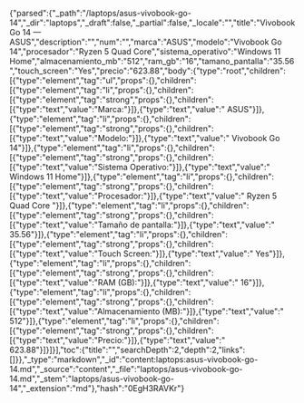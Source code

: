 {"parsed":{"_path":"/laptops/asus-vivobook-go-14","_dir":"laptops","_draft":false,"_partial":false,"_locale":"","title":"Vivobook Go 14 — ASUS","description":"","num":"","marca":"ASUS","modelo":"Vivobook Go 14","procesador":"Ryzen 5 Quad Core","sistema_operativo":"Windows 11 Home","almacenamiento_mb":"512","ram_gb":"16","tamano_pantalla":"35.56","touch_screen":"Yes","precio":"623.88","body":{"type":"root","children":[{"type":"element","tag":"ul","props":{},"children":[{"type":"element","tag":"li","props":{},"children":[{"type":"element","tag":"strong","props":{},"children":[{"type":"text","value":"Marca:"}]},{"type":"text","value":" ASUS"}]},{"type":"element","tag":"li","props":{},"children":[{"type":"element","tag":"strong","props":{},"children":[{"type":"text","value":"Modelo:"}]},{"type":"text","value":" Vivobook Go 14"}]},{"type":"element","tag":"li","props":{},"children":[{"type":"element","tag":"strong","props":{},"children":[{"type":"text","value":"Sistema Operativo:"}]},{"type":"text","value":" Windows 11 Home"}]},{"type":"element","tag":"li","props":{},"children":[{"type":"element","tag":"strong","props":{},"children":[{"type":"text","value":"Procesador:"}]},{"type":"text","value":" Ryzen 5 Quad Core "}]},{"type":"element","tag":"li","props":{},"children":[{"type":"element","tag":"strong","props":{},"children":[{"type":"text","value":"Tamaño de pantalla:"}]},{"type":"text","value":" 35.56"}]},{"type":"element","tag":"li","props":{},"children":[{"type":"element","tag":"strong","props":{},"children":[{"type":"text","value":"Touch Screen:"}]},{"type":"text","value":" Yes"}]},{"type":"element","tag":"li","props":{},"children":[{"type":"element","tag":"strong","props":{},"children":[{"type":"text","value":"RAM (GB):"}]},{"type":"text","value":" 16"}]},{"type":"element","tag":"li","props":{},"children":[{"type":"element","tag":"strong","props":{},"children":[{"type":"text","value":"Almacenamiento (MB):"}]},{"type":"text","value":" 512"}]},{"type":"element","tag":"li","props":{},"children":[{"type":"element","tag":"strong","props":{},"children":[{"type":"text","value":"Precio:"}]},{"type":"text","value":" 623.88"}]}]}],"toc":{"title":"","searchDepth":2,"depth":2,"links":[]}},"_type":"markdown","_id":"content:laptops:asus-vivobook-go-14.md","_source":"content","_file":"laptops/asus-vivobook-go-14.md","_stem":"laptops/asus-vivobook-go-14","_extension":"md"},"hash":"0EgH3RAVKr"}